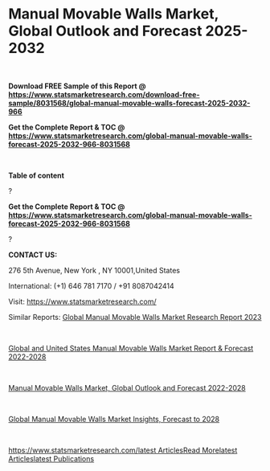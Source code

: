 <h1>Manual Movable Walls Market, Global Outlook and Forecast 2025-2032</h1><br/><p><strong>Download FREE Sample of this Report @ <a href="https://www.statsmarketresearch.com/download-free-sample/8031568/global-manual-movable-walls-forecast-2025-2032-966">https://www.statsmarketresearch.com/download-free-sample/8031568/global-manual-movable-walls-forecast-2025-2032-966</a></strong></p>
 
 
 
 <div><b>Get the Complete Report & TOC @ <a href="https://www.statsmarketresearch.com/global-manual-movable-walls-forecast-2025-2032-966-8031568">https://www.statsmarketresearch.com/global-manual-movable-walls-forecast-2025-2032-966-8031568</a></b></div>
 
 
 
 <p><br />
 
 <b>Table of content</b></p>
 
 
 
 <p>? </p>
 
 
 
 <div><b>Get the Complete Report & TOC @ <a href="https://www.statsmarketresearch.com/global-manual-movable-walls-forecast-2025-2032-966-8031568">https://www.statsmarketresearch.com/global-manual-movable-walls-forecast-2025-2032-966-8031568</a></b></div>
 
 
 
 <p>? </p>
 
 
 
 <p><b>CONTACT US:</b><br />
 
 276 5th Avenue, New York , NY 10001,United States<br />
 
 International: (+1) 646 781 7170 / +91 8087042414<br />
 
 Visit: <a href="https://www.statsmarketresearch.com/">https://www.statsmarketresearch.com/</a><br />
 
 Similar Reports: <a href="https://www.statsmarketresearch.com/global-manual-movable-walls-forecast-2025-2032-966-8031568">Global Manual Movable Walls Market Research Report 2023</a><br />
 
 <br />
 
 <a href="https://www.statsmarketresearch.com/global-manual-movable-walls-forecast-2025-2032-966-8031568">Global and United States Manual Movable Walls Market Report & Forecast 2022-2028</a><br />
 
 <br />
 
 <a href="https://www.statsmarketresearch.com/global-manual-movable-walls-forecast-2025-2032-966-8031568">Manual Movable Walls Market, Global Outlook and Forecast 2022-2028</a><br />
 
 <br />
 
 <a href="https://www.statsmarketresearch.com/global-manual-movable-walls-forecast-2025-2032-966-8031568">Global Manual Movable Walls Market Insights, Forecast to 2028</a><br />
 
 <br />
 
 <a href="https://gyeongbokgung.com">https://www.statsmarketresearch.com/</a><a href="https://hallyeomaritime.com">latest Articles</a><a href="https://jingwansa.com">Read More</a><a href="https://nguoiviet.jp/">latest Articles</a><a href="https://www.intelmarketresearch.com/">latest Publications</a></p>